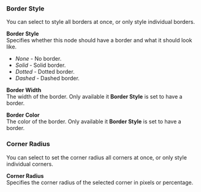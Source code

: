 
### Border Style
You can select to style all borders at once, or only style individual borders.

**Border Style**  
Specifies whether this node should have a border and what it should look like.
- _None_ - No border.
- _Solid_ - Solid border.
- _Dotted_ - Dotted border.
- _Dashed_ - Dashed border.

**Border Width**  
The width of the border. Only available it **Border Style** is set to have a border.

**Border Color**  
The color of the border. Only available it **Border Style** is set to have a border.


### Corner Radius
You can select to set the corner radius all corners at once, or only style individual corners.

**Corner Radius**  
Specifies the corner radius of the selected corner in pixels or percentage. 




